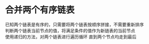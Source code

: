 # 合并两个有序链表

已知两个链表是有序的，只需要将两个链表按顺序拼接，不需要重新排序  
判断两个链表当前节点的值，将满足条件的值作为新链表的当前节点  
使用递归的方法，对两个链表进行遍历循环
直到两个节点均走到最后
